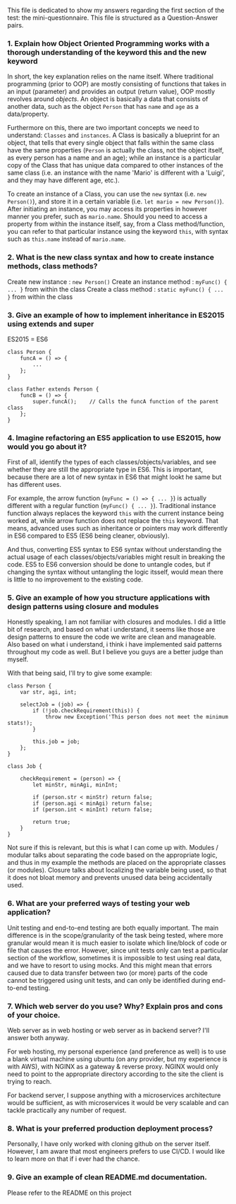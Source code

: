 This file is dedicated to show my answers regarding the first section of the test: the mini-questionnaire. This file is structured as a Question-Answer pairs.

### 1. Explain how Object Oriented Programming works with a thorough understanding of the keyword this and the new keyword

In short, the key explanation relies on the name itself. Where traditional programming (prior to OOP) are mostly consisting of functions that takes in an input (parameter) and provides an output (return value), OOP mostly revolves around *objects*. An object is basically a data that consists of another data, such as the object `Person` that has `name` and `age` as a data/property.

Furthermore on this, there are two important concepts we need to understand: `Classes` and `instances`. A Class is basically a blueprint for an object, that tells that every single object that falls within the same class have the same properties (`Person` is actually the class, not the object itself, as every person has a name and an age); while an instance is a particular copy of the Class that has unique data compared to other instances of the same class (i.e. an instance with the name 'Mario' is different with a 'Luigi', and they may have different age, etc.).

To create an instance of a Class, you can use the `new` syntax (i.e. `new Person()`), and store it in a certain variable (i.e. `let mario = new Person()`). After initiating an instance, you may access its properties in however manner you prefer, such as `mario.name`. Should you need to access a property from within the instance itself, say, from a Class method/function, you can refer to that particular instance using the keyword `this`, with syntax such as `this.name` instead of `mario.name`.

### 2. What is the new class syntax and how to create instance methods, class methods?

Create new instance         : `new Person()`
Create an instance method   : `myFunc() { ... }` from within the class
Create a class method       : `static myFunc() { ... }` from within the class

### 3. Give an example of how to implement inheritance in ES2015 using extends and super

ES2015 = ES6

```
class Person {
    funcA = () => {
        ...
    };
}

class Father extends Person {
    funcB = () => {
        super.funcA();    // Calls the funcA function of the parent class
    };
}
```

### 4. Imagine refactoring an ES5 application to use ES2015, how would you go about it?

First of all, identify the types of each classes/objects/variables, and see whether they are still the appropriate type in ES6. This is important, because there are a lot of new syntax in ES6 that might lookt he same but has different uses.

For example, the arrow function (`myFunc = () => { ... }`) is actually different with a regular function (`myFunc() { ... }`). Traditional instance function always replaces the keyword `this` with the current instance being worked at, while arrow function does not replace the `this` keyword. That means, advanced uses such as inheritance or pointers may work differently in ES6 compared to ES5 (ES6 being cleaner, obviously).

And thus, converting ES5 syntax to ES6 syntax without understanding the actual usage of each classes/objects/variables might result in breaking the code. ES5 to ES6 conversion should be done to untangle codes, but if changing the syntax without untangling the logic itsself, would mean there is little to no improvement to the existing code.

### 5. Give an example of how you structure applications with design patterns using closure and modules

Honestly speaking, I am not familiar with closures and modules. I did a little bit of research, and based on what i understand, it seems like those are design patterns to ensure the code we write are clean and manageable. Also based on what i understand, i think i have implemented said patterns throughout my code as well. But I believe you guys are a better judge than myself.

With that being said, I'll try to give some example:

```
class Person {
    var str, agi, int;

    selectJob = (job) => {
        if (!job.checkRequirement(this)) {
            throw new Exception('This person does not meet the minimum stats!);
        }

        this.job = job;
    };
}

class Job {

    checkRequirement = (person) => {
        let minStr, minAgi, minInt;

        if (person.str < minStr) return false;
        if (person.agi < minAgi) return false;
        if (person.int < minInt) return false;

        return true;
    }
}
```

Not sure if this is relevant, but this is what I can come up with. Modules / modular talks about separating the code based on the appropriate logic, and thus in my example the methods are placed on the appropriate classes (or modules). Closure talks about localizing the variable being used, so that it does not bloat memory and prevents unused data being accidentally used.

### 6. What are your preferred ways of testing your web application?

Unit testing and end-to-end testing are both equally important. The main difference is in the scope/granularity of the task being tested, where more granular would mean it is much easier to isolate which line/block of code or file that causes the error. However, since unit tests only can test a particular section of the workflow, sometimes it is impossible to test using real data, and we have to resort to using mocks. And this might mean that errors caused due to data transfer between two (or more) parts of the code cannot be triggered using unit tests, and can only be identified during end-to-end testing.

### 7. Which web server do you use? Why? Explain pros and cons of your choice.

Web server as in web hosting or web server as in backend server? I'll answer both anyway.

For web hosting, my personal experience (and preference as well) is to use a blank virtual machine using ubuntu (on any provider, but my experience is with AWS), with NGINX as a gateway & reverse proxy. NGINX would only need to point to the appropriate directory according to the site the client is trying to reach.

For backend server, I suppose anything with a microservices architecture would be sufficient, as with microservices it would be very scalable and can tackle practically any number of request.

### 8. What is your preferred production deployment process?

Personally, I have only worked with cloning github on the server itself. However, I am aware that most engineers prefers to use CI/CD. I would like to learn more on that if i ever had the chance.

### 9. Give an example of clean README.md documentation.

Please refer to the README on this project
